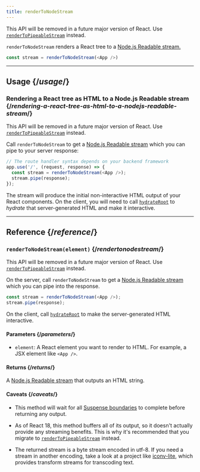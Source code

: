 ```yaml
---
title: renderToNodeStream
---
```


<Deprecated>

This API will be removed in a future major version of React. Use [`renderToPipeableStream`](/apis/react-dom/server/renderToPipeableStream) instead.

</Deprecated>

<Intro>

`renderToNodeStream` renders a React tree to a [Node.js Readable stream.](https://nodejs.org/api/stream.html#readable-streams)

```js
const stream = renderToNodeStream(<App />)
```

</Intro>

<InlineToc />

---

## Usage {/*usage*/}

### Rendering a React tree as HTML to a Node.js Readable stream {/*rendering-a-react-tree-as-html-to-a-nodejs-readable-stream*/}

<Deprecated>

This API will be removed in a future major version of React. Use [`renderToPipeableStream`](/apis/react-dom/server/renderToPipeableStream) instead.

</Deprecated>

Call `renderToNodeStream` to get a [Node.js Readable stream](https://nodejs.org/api/stream.html#readable-streams) which you can pipe to your server response:

```js {3-4}
// The route handler syntax depends on your backend framework
app.use('/', (request, response) => {
  const stream = renderToNodeStream(<App />);
  stream.pipe(response);
});
```

The stream will produce the initial non-interactive HTML output of your React components. On the client, you will need to call [`hydrateRoot`](/apis/react-dom/client/hydrateRoot) to *hydrate* that server-generated HTML and make it interactive.

---

## Reference {/*reference*/}

### `renderToNodeStream(element)` {/*rendertonodestream*/}

<Deprecated>

This API will be removed in a future major version of React. Use [`renderToPipeableStream`](/apis/react-dom/server/renderToPipeableStream) instead.

</Deprecated>

On the server, call `renderToNodeStream` to get a [Node.js Readable stream](https://nodejs.org/api/stream.html#readable-streams) which you can pipe into the response.

```js
const stream = renderToNodeStream(<App />);
stream.pipe(response);
```

On the client, call [`hydrateRoot`](/apis/react-dom/client/hydrateRoot) to make the server-generated HTML interactive.

#### Parameters {/*parameters*/}

* `element`: A React element you want to render to HTML. For example, a JSX element like `<App />`.

#### Returns {/*returns*/}

A [Node.js Readable stream](https://nodejs.org/api/stream.html#readable-streams) that outputs an HTML string.

#### Caveats {/*caveats*/}

* This method will wait for all [Suspense boundaries](/apis/react/Suspense) to complete before returning any output.

* As of React 18, this method buffers all of its output, so it doesn't actually provide any streaming benefits. This is why it's recommended that you migrate to [`renderToPipeableStream`](/apis/react-dom/server/renderToPipeableStream) instead.

* The returned stream is a byte stream encoded in utf-8. If you need a stream in another encoding, take a look at a project like [iconv-lite](https://www.npmjs.com/package/iconv-lite), which provides transform streams for transcoding text.

